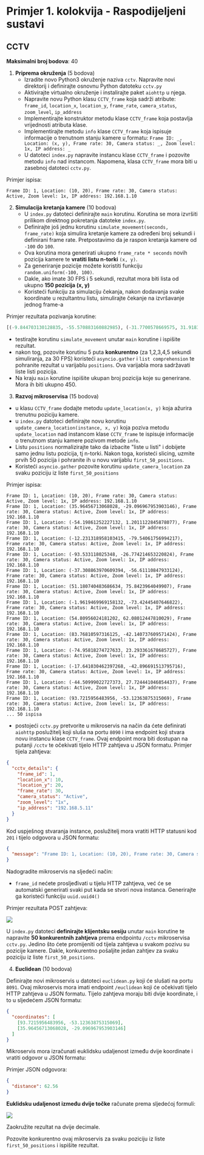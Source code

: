 # Primjer 1. kolokvija - Raspodijeljeni sustavi

## CCTV

**Maksimalni broj bodova**: 40

1. **Priprema okruženja** (5 bodova)
   - Izradite novo Python3 okruženje naziva `cctv`. Napravite novi direktorij i definirajte osnovnu Python datoteku `cctv.py`
   - Aktivirajte virtualno okruženje i instalirajte paket `aiohttp` u njega.
   - Napravite novu Python klasu `CCTV_frame` koja sadrži atribute: `frame_id`, `location_x`, `location_y`, `frame_rate`, `camera_status`, `zoom_level`, `ip_address`
   - Implementirajte konstruktor metodu klase `CCTV_frame` koja postavlja vrijednosti atributa klase.
   - Implementirajte metodu `info` klase `CCTV_frame` koja ispisuje informacije o trenutnom stanju kamere u formatu: `Frame ID: _, Location: (x, y), Frame rate: 30, Camera status: _, Zoom level: 1x, IP address: _`
   - U datoteci `index.py` napravite instancu klase `CCTV_frame` i pozovite metodu `info` nad instancom. Napomena, klasa `CCTV_frame` mora biti u zasebnoj datoteci `cctv.py`.

Primjer ispisa:

```
Frame ID: 1, Location: (10, 20), Frame rate: 30, Camera status: Active, Zoom level: 1x, IP address: 192.168.1.10
```

2. **Simulacija kretanja kamere** (10 bodova)
   - U `index.py` datoteci definirajte `main` korutinu. Korutina se mora izvršiti prilikom direktnog pokretanja datoteke `index.py`.
   - Definirajte još jednu korutinu `simulate_movement(seconds, frame_rate)` koja simulira kretanje kamere za određeni broj sekundi i definirani frame rate. Pretpostavimo da je raspon kretanja kamere od `-100` do `100`.
   - Ova korutina mora generirati ukupno `frame_rate * seconds` novih pozicija kamere te **vratiti listu n-torki** `(x, y)`.
   - Za generiranje pozicije možete koristiti funkciju `random.uniform(-100, 100)`.
   - Dakle, ako imate 30 FPS i 5 sekundi, rezultat mora biti lista od ukupno **150 pozicija (x, y)**
   - Koristeći funkciju za simulaciju čekanja, nakon dodavanja svake koordinate u rezultantnu listu, simulirajte čekanje na izvršavanje jednog frame-a

Primjer rezultata pozivanja korutine:

```python
[(-9.844703130128835, -55.570883160882985), (-31.7700578669575, 31.91831008956831), (-76.3398745578973, -57.40707884008665), (38.50508546108526, -74.46460018646363), (5.285915902206369, 71.50303285970196), (75.45459223016925, 61.37112663922392), ...]
```

- testirajte korutinu `simulate_movement` unutar `main` korutine i ispišite rezultat.
- nakon tog, pozovite korutinu 5 puta **konkurentno** (za 1,2,3,4,5 sekundi simuliranja, za 30 FPS) koristeći `asyncio.gather` i `list comprehension` te pohranite rezultat u varijablu `positions`. Ova varijabla mora sadržavati liste listi pozicija.
- Na kraju `main` korutine ispišite ukupan broj pozicija koje su generirane. Mora ih biti ukupno 450.

3. **Razvoj mikroservisa** (15 bodova)

- u klasu `CCTV_frame` dodajte metodu `update_location(x, y)` koja ažurira trenutnu poziciju kamere.
- u `index.py` datoteci definirajte novu korutinu `update_camera_location(instance, x, y)` koja poziva metodu `update_location` nad instancom klase `CCTV_frame` te ispisuje informacije o trenutnom stanju kamere pozivom metode `info`.
- Listu `positions` normalizirajte tako da izbacite "liste u listi" i dobijete samo jednu listu pozicija, tj n-torki. Nakon toga, koristeći slicing, uzmite prvih 50 pozicija i pohranite ih u novu varijablu `first_50_positions`.
- Koristeći `asyncio.gather` pozovite korutinu `update_camera_location` za svaku poziciju iz liste `first_50_positions`

Primjer ispisa:

```
Frame ID: 1, Location: (10, 20), Frame rate: 30, Camera status: Active, Zoom level: 1x, IP address: 192.168.1.10
Frame ID: 1, Location: (35.96456713068028, -29.096967953903146), Frame rate: 30, Camera status: Active, Zoom level: 1x, IP address: 192.168.1.10
Frame ID: 1, Location: (-54.19861252227132, 1.2011122845878077), Frame rate: 30, Camera status: Active, Zoom level: 1x, IP address: 192.168.1.10
Frame ID: 1, Location: (-12.231318958103415, -79.54061756994217), Frame rate: 30, Camera status: Active, Zoom level: 1x, IP address: 192.168.1.10
Frame ID: 1, Location: (-93.533118025348, -26.774214653220824), Frame rate: 30, Camera status: Active, Zoom level: 1x, IP address: 192.168.1.10
Frame ID: 1, Location: (-37.308863970609394, -56.61110847933124), Frame rate: 30, Camera status: Active, Zoom level: 1x, IP address: 192.168.1.10
Frame ID: 1, Location: (51.180740483686634, 75.8423964049907), Frame rate: 30, Camera status: Active, Zoom level: 1x, IP address: 192.168.1.10
Frame ID: 1, Location: (-1.9619469969158132, -73.42445407646822), Frame rate: 30, Camera status: Active, Zoom level: 1x, IP address: 192.168.1.10
Frame ID: 1, Location: (54.80956024181202, 62.08012447810029), Frame rate: 30, Camera status: Active, Zoom level: 1x, IP address: 192.168.1.10
Frame ID: 1, Location: (83.76810597316125, -42.140737609571424), Frame rate: 30, Camera status: Active, Zoom level: 1x, IP address: 192.168.1.10
Frame ID: 1, Location: (-74.95818274727633, 23.293361678685727), Frame rate: 30, Camera status: Active, Zoom level: 1x, IP address: 192.168.1.10
Frame ID: 1, Location: (-17.641030462397268, -42.896691513795716), Frame rate: 30, Camera status: Active, Zoom level: 1x, IP address: 192.168.1.10
Frame ID: 1, Location: (-44.50999022727373, 27.724441046854437), Frame rate: 30, Camera status: Active, Zoom level: 1x, IP address: 192.168.1.10
Frame ID: 1, Location: (93.7215956483956, -53.12363875315069), Frame rate: 30, Camera status: Active, Zoom level: 1x, IP address: 192.168.1.10
... 50 ispisa
```

- postojeći `cctv.py` pretvorite u mikroservis na način da ćete definirati `aiohttp` poslužitelj koji sluša na portu `8090` i ima endpoint koji stvara novu instancu klase `CCTV_frame`. Ovaj endpoint mora biti dostupan na putanji `/cctv` te očekivati tijelo HTTP zahtjeva u JSON formatu. Primjer tijela zahtjeva:

```json
{
  "cctv_details": {
    "frame_id": 1,
    "location_x": 10,
    "location_y": 20,
    "frame_rate": 30,
    "camera_status": "Active",
    "zoom_level": "1x",
    "ip_address": "192.168.5.11"
  }
}
```

Kod uspješnog stvaranja instance, poslužitelj mora vratiti HTTP statusni kod `201` i tijelo odgovora u JSON formatu:

```json
{
  "message": "Frame ID: 1, Location: (10, 20), Frame rate: 30, Camera status: Active, Zoom level: 1x, IP address: 192.168.5.11"
}
```

Nadogradite mikroservis na sljedeći način:

- `frame_id` nećete prosljeđivati u tijelu HTTP zahtjeva, već će se automatski generirati svaki put kada se stvori nova instanca. Generirajte ga koristeći funkciju `uuid.uuid4()`

Primjer rezultata POST zahtjeva:

<img src="https://github.com/lukablaskovic/FIPU-RS/blob/main/rs-mid/cctv/post-cctv_example.png?raw=true">

U `index.py` datoteci **definirajte klijentsku sesiju** unutar `main` korutine te napravite **50 konkurentnih zahtjeva** prema endpointu `/cctv` mikroservisa `cctv.py`. Jedino što ćete promijeniti od tijela zahtjeva u svakom pozivu su pozicije kamere. Dakle, konkurentno pošaljite jedan zahtjev za svaku poziciju iz liste `first_50_positions`.

4. **Euclidean** (10 bodova)

Definirajte novi mikroservis u datoteci `euclidean.py` koji će slušati na portu `8091`. Ovaj mikroservis mora imati endpoint `/euclidean` koji će očekivati tijelo HTTP zahtjeva u JSON formatu. Tijelo zahtjeva moraju biti dvije koordinate, i to u sljedećem JSON formatu:

```json
{
  "coordinates": [
    [93.7215956483956, -53.12363875315069],
    [35.96456713068028, -29.096967953903146]
  ]
}
```

Mikroservis mora izračunati euklidsku udaljenost između dvije koordinate i vratiti odgovor u JSON formatu:

Primjer JSON odgovora:

```json
{
  "distance": 62.56
}
```

**Euklidsku udaljenost između dvije točke** računate prema sljedećoj formuli:

<img src="https://github.com/lukablaskovic/FIPU-RS/blob/main/rs-mid/cctv/euclidean.png?raw=true"> 

Zaokružite rezultat na dvije decimale.

Pozovite konkurentno ovaj mikroservis za svaku poziciju iz liste `first_50_positions` i ispišite rezultat.